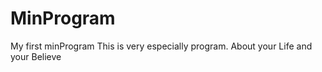 # MinProgram
My first minProgram 
This is very especially program. About your Life and your Believe
